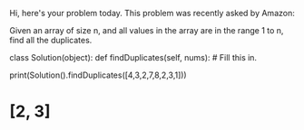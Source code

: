 Hi, here's your problem today. This problem was recently asked by Amazon:

Given an array of size n, and all values in the array are in the range 1 to n, find all the duplicates.

class Solution(object):
  def findDuplicates(self, nums):
    # Fill this in.

print(Solution().findDuplicates([4,3,2,7,8,2,3,1]))
# [2, 3]
